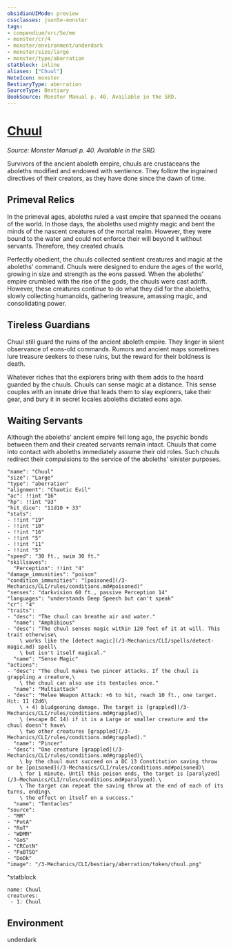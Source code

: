 ```yaml
---
obsidianUIMode: preview
cssclasses: json5e-monster
tags:
- compendium/src/5e/mm
- monster/cr/4
- monster/environment/underdark
- monster/size/large
- monster/type/aberration
statblock: inline
aliases: ["Chuul"]
NoteIcon: monster
BestiaryType: aberration
SourceType: Bestiary
BookSource: Monster Manual p. 40. Available in the SRD.
---
```

# [Chuul](3-Mechanics\CLI\bestiary\aberration/chuul.md)
*Source: Monster Manual p. 40. Available in the SRD.*  

Survivors of the ancient aboleth empire, chuuls are crustaceans the aboleths modified and endowed with sentience. They follow the ingrained directives of their creators, as they have done since the dawn of time.

## Primeval Relics

In the primeval ages, aboleths ruled a vast empire that spanned the oceans of the world. In those days, the aboleths used mighty magic and bent the minds of the nascent creatures of the mortal realm. However, they were bound to the water and could not enforce their will beyond it without servants. Therefore, they created chuuls.

Perfectly obedient, the chuuls collected sentient creatures and magic at the aboleths' command. Chuuls were designed to endure the ages of the world, growing in size and strength as the eons passed. When the aboleths' empire crumbled with the rise of the gods, the chuuls were cast adrift. However, these creatures continue to do what they did for the aboleths, slowly collecting humanoids, gathering treasure, amassing magic, and consolidating power.

## Tireless Guardians

Chuul still guard the ruins of the ancient aboleth empire. They linger in silent observance of eons-old commands. Rumors and ancient maps sometimes lure treasure seekers to these ruins, but the reward for their boldness is death.

Whatever riches that the explorers bring with them adds to the hoard guarded by the chuuls. Chuuls can sense magic at a distance. This sense couples with an innate drive that leads them to slay explorers, take their gear, and bury it in secret locales aboleths dictated eons ago.

## Waiting Servants

Although the aboleths' ancient empire fell long ago, the psychic bonds between them and their created servants remain intact. Chuuls that come into contact with aboleths immediately assume their old roles. Such chuuls redirect their compulsions to the service of the aboleths' sinister purposes.

```statblock
"name": "Chuul"
"size": "Large"
"type": "aberration"
"alignment": "Chaotic Evil"
"ac": !!int "16"
"hp": !!int "93"
"hit_dice": "11d10 + 33"
"stats":
- !!int "19"
- !!int "10"
- !!int "16"
- !!int "5"
- !!int "11"
- !!int "5"
"speed": "30 ft., swim 30 ft."
"skillsaves":
  "Perception": !!int "4"
"damage_immunities": "poison"
"condition_immunities": "[poisoned](/3-Mechanics/CLI/rules/conditions.md#poisoned)"
"senses": "darkvision 60 ft., passive Perception 14"
"languages": "understands Deep Speech but can't speak"
"cr": "4"
"traits":
- "desc": "The chuul can breathe air and water."
  "name": "Amphibious"
- "desc": "The chuul senses magic within 120 feet of it at will. This trait otherwise\
    \ works like the [detect magic](/3-Mechanics/CLI/spells/detect-magic.md) spell\
    \ but isn't itself magical."
  "name": "Sense Magic"
"actions":
- "desc": "The chuul makes two pincer attacks. If the chuul is grappling a creature,\
    \ the chuul can also use its tentacles once."
  "name": "Multiattack"
- "desc": "Melee Weapon Attack: +6 to hit, reach 10 ft., one target. Hit: 11 (2d6\
    \ + 4) bludgeoning damage. The target is [grappled](/3-Mechanics/CLI/rules/conditions.md#grappled)\
    \ (escape DC 14) if it is a Large or smaller creature and the chuul doesn't have\
    \ two other creatures [grappled](/3-Mechanics/CLI/rules/conditions.md#grappled)."
  "name": "Pincer"
- "desc": "One creature [grappled](/3-Mechanics/CLI/rules/conditions.md#grappled)\
    \ by the chuul must succeed on a DC 13 Constitution saving throw or be [poisoned](/3-Mechanics/CLI/rules/conditions.md#poisoned)\
    \ for 1 minute. Until this poison ends, the target is [paralyzed](/3-Mechanics/CLI/rules/conditions.md#paralyzed).\
    \ The target can repeat the saving throw at the end of each of its turns, ending\
    \ the effect on itself on a success."
  "name": "Tentacles"
"source":
- "MM"
- "PotA"
- "RoT"
- "WDMM"
- "GoS"
- "CRCotN"
- "PaBTSO"
- "DoDk"
"image": "/3-Mechanics/CLI/bestiary/aberration/token/chuul.png"
```
^statblock

```encounter-table
name: Chuul
creatures:
 - 1: Chuul
```

## Environment

underdark